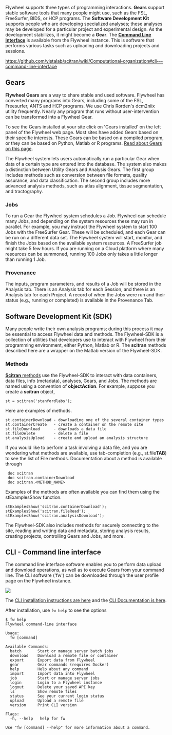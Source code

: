 Flywheel supports three types of programming interactions. **Gears** support stable software tools that many people might use, such as the FSL, FreeSurfer, BIDS, or HCP programs.  The **Software Development Kit** supports people who are developing specialized analyses; these analyses may be developed for a particular project and experimental design.  As the development stabilizes, it might become a **Gear**. The **[Command Line Interface](Computational-organization#cli---command-line-interface)** is available from the Flywheel instance. This is software that performs various tasks such as uploading and downloading projects and sessions.

https://github.com/vistalab/scitran/wiki/Computational-organization#cli---command-line-interface
## Gears
**Flywheel Gears** are a way to share stable and used software. Flywheel has converted many programs into Gears, including some of the FSL, Freesurfer, ANTS and HCP programs. We use Chris Rorden's dcm2niix utility frequently.  Nearly any program that runs without user-intervention can be transformed into a Flywheel Gear.  

To see the Gears installed at your site click on 'Gears installed' on the left panel of the Flywheel web page. Most sites have added Gears based on their specific interests. These Gears can be based on a compiled program, or they can be based on Python, Matlab or R programs. [Read about Gears on this page](Gears).

The Flywheel system lets users automatically run a particular Gear when data of a certain type are entered into the database. The system also makes a distinction between Utility Gears and Analysis Gears.  The first group includes methods such as conversion between file formats, quality assurance, and data classification.  The second group includes more advanced analysis methods, such as atlas alignment, tissue segmentation, and tractography.

### Jobs
To run a Gear the Flywheel system schedules a Job.  Flywheel can schedule many Jobs, and depending on the system resources these may run in parallel. For example, you may instruct the Flywheel system to start 100 Jobs with the FreeSurfer Gear. These will be scheduled, and each Gear can be run on a different data set. The Flywheel system will start, monitor, and finish the Jobs based on the available system resources.  A FreeSurfer job might take 5 few hours. If you are running on a Cloud platform where many resources can be summoned, running 100 Jobs only takes a little longer than running 1 Job.

### Provenance
The inputs, program parameters, and results of a Job will be stored in the Analysis tab.  There is an Analysis tab for each Session, and there is an Analysis tab for each Project. A record of when the Jobs were run and their status (e.g., running or completed) is available in the Provenance Tab.

## Software Development Kit (SDK)
Many people write their own analysis programs; during this process it may be essential to access Flywheel data and methods. The Flywheel-SDK is a collection of utilities that developers use to interact with Flywheel from their programming environment, either Python, Matlab or R. The **scitran** methods described here are a wrapper on the Matlab version of the Flywheel-SDK.

### Methods
[**Scitran** methods](https://github.com/vistalab/scitran/wiki/scitran-methods) use the Flywheel-SDK to interact with data containers, data files, info (metadata), analyses, Gears, and Jobs. The methods are named using a convention of **objectAction**.  For example, suppose you create a **scitran** object, 

    st = scitran('stanfordlabs');

Here are examples of methods.

```
st.containerDownload - downloading one of the several container types
st.containerCreate   - create a container on the remote site
st.fileDownload      - downloads a data file
st.fileDelete        - delete a file
st.analysisUpload    - create and upload an analysis structure
```
If you would like to perform a task involving a data file, and you are wondering what methods are available, use tab-completion (e.g., st.file**TAB**) to see the list of File methods. Documentation about a method is available through

     doc scitran
     doc scitran.containerDownload
     doc scitran.<METHOD_NAME>

Examples of the methods are often available you can find them using the stExamplesShow function.

    stExamplesShow('scitran.containerDownload');
    stExamplesShow('scitran.fileRead');
    stExamplesShow('scitran.analysisDownload');

The Flywheel-SDK also includes methods for securely connecting to the site, reading and writing data and metadata, storing analysis results, creating projects, controlling Gears and Jobs, and more.

## CLI - Command line interface

The command line interface software enables you to perform data upload and download operations, as well as to execute Gears from your command line.  The CLI software ('fw') can be downloaded through the user profile page on the Flywheel instance.

![](https://github.com/vistalab/scitran/wiki/images/cliInstall.png)

The [CLI installation instructions are here](https://docs.flywheel.io/display/EM/CLI+-+Installation) and the [CLI Documentation is here](https://docs.flywheel.io/display/EM/CLI+-+Commands).

After installation, use `fw help` to see the options 
```
$ fw help
Flywheel command-line interface

Usage:
  fw [command]

Available Commands:
  batch       Start or manage server batch jobs
  download    Download a remote file or container
  export      Export data from Flywheel
  gear        Gear commands (requires Docker)
  help        Help about any command
  import      Import data into Flywheel
  job         Start or manage server jobs
  login       Login to a Flywheel instance
  logout      Delete your saved API key
  ls          Show remote files
  status      See your current login status
  upload      Upload a remote file
  version     Print CLI version

Flags:
  -h, --help   help for fw

Use "fw [command] --help" for more information about a command.
```






